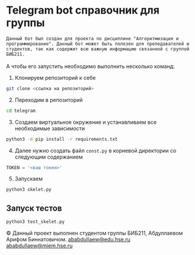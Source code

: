 # Telegram bot справочник для группы 

`Данный бот был создан для проекта по дисциплине "Алгоритмизация и программирование". Данный бот может быть полезен для преподавателей и студентов, так как содержит всю важную информацию связанной с группой БИБ211.`<br><br>
 А чтобы его запустить необходимо выполнить несколько команд:
 
1) Клонируем репозиторий к себе
``` bash
git clone <ссылка на репозиторий>
```
2) Переходим в репозиторий
``` bash
cd telegram
```
3) Создаем виртуальное окружение и устанавливаем все необходимые зависимости
``` bash
python3 -m pip install -r requirements.txt
```
4) Далее нужно создать файл `const.py` в корневой директории со следующим содержанием
``` python
TOKEN = '<ваш токен>'
```
5) Запускаем
``` bash
python3 skelet.py
```
## Запуск тестов
``` bash
python3 test_skelet.py
```


&copy; Данный проект выполнен студентом группы БИБ211, Абдуллаевом Арифом Биннатовичом. ababdullaew@edu.hse.ru ababdullaew@miem.hse.ru

